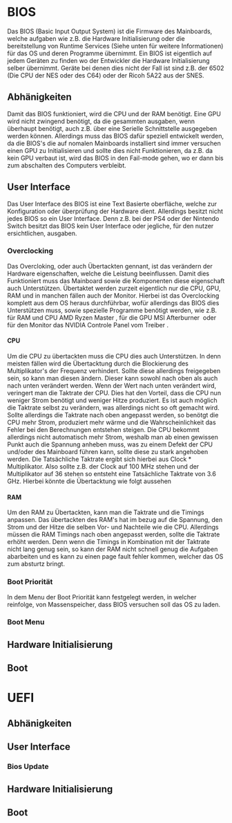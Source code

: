 # BIOS
Das BIOS (Basic Input Output System) ist die Firmware des <link INTERN Mainboard>Mainboards</link>, welche aufgaben wie z.B. die Hardware Initialisierung oder die bereitstellung von Runtime Services (Siehe unten für weitere Informationen) für das OS und deren Programme übernimmt. Ein BIOS ist eigentlich auf jedem Geräten zu finden wo der Entwickler die Hardware Initialisierung selber übernimmt. Geräte bei denen dies nicht der Fall ist sind z.B. der 6502 (Die CPU der NES oder des C64) oder der Ricoh 5A22 aus der SNES.

## Abhänigkeiten
Damit das BIOS funktioniert, wird die CPU und der RAM benötigt. Eine GPU wird nicht zwingend benötigt, da die gesammten ausgaben, wenn überhaupt benötigt, auch z.B. über eine <link INTERN Serielle Schnittstelle>Serielle Schnittstelle</link> ausgegeben werden können. Allerdings muss das BIOS dafür speziell entwickelt werden, da die BIOS's die auf nomalen <link INTERN Mainboard>Mainboards</link> installiert sind immer versuchen einen <link INTERN GPU>GPU</link> zu Initialisieren und sollte dies nicht Funktionieren, da z.B. da kein <link INTERN GPU>GPU</GPU> verbaut ist, wird das BIOS in den Fail-mode gehen, wo er dann bis zum abschalten des Computers verbleibt.

## User Interface
Das User Interface des BIOS ist eine Text Basierte oberfläche, welche zur Konfiguration oder überprüfung der Hardware dient. Allerdings besitzt nicht jedes BIOS so ein User Interface. Denn z.B. bei der PS4 oder der Nintendo Switch besitzt das BIOS kein User Interface oder jegliche, für den nutzer ersichtlichen, ausgaben.

### Overclocking
Das Overcloking, oder auch Übertackten gennant, ist das verändern der Hardware eigenschaften, welche die Leistung beeinflussen. Damit dies Funktioniert muss das <link INTERN Mainboard>Mainboard</link> sowie die Komponenten diese eigenschaft auch Unterstützen. Übertaktet werden zurzeit eigentlich nur die <link INTERN CPU>CPU</link>, <link INTERN GPU>GPU</link>, <link INTERN RAM>RAM</link> und in manchen fällen auch der <link INTERN Monitor>Monitor</link>. Hierbei ist das Overclocking komplett aus dem OS heraus durchführbar, wofür allerdings das BIOS dies Unterstützen muss, sowie spezielle Programme benötigt werden, wie z.B. für RAM und CPU AMD Ryzen Master <img bios_0006.png>, für die GPU MSI Afterburner <img bios_0005.png> oder für den Monitor das NVIDIA Controle Panel vom Treiber <img bios_0007.png>.

#### CPU
Um die CPU zu übertackten muss die <link INTERN CPU>CPU</link> dies auch Unterstützen. In denn meisten fällen wird die Übertacktung durch die Blockierung des Multiplikator's der Frequenz verhindert. Sollte diese allerdings freigegeben sein, so kann man diesen ändern. Dieser kann sowohl nach oben als auch nach unten verändert werden. Wenn der Wert nach unten verändert wird, veringert man die Taktrate der CPU. Dies hat den Vorteil, dass die CPU nun weniger Strom benötigt und weniger Hitze produziert. Es ist auch möglich die Taktrate selbst zu verändern, was allerdings nicht so oft gemacht wird. Sollte allerdings die Taktrate nach oben angepasst werden, so benötgt die CPU mehr Strom, produziert mehr wärme und die Wahrscheinlichkeit das Fehler bei den Berechnungen entstehen steigen. Die CPU bekommt allerdings nicht automatisch mehr Strom, weshalb man ab einen gewissen Punkt auch die Spannung anheben muss, was zu einem Defekt der <link INTERN CPU>CPU</link> und/oder des <link INTERN Mainboard>Mainboard</link> führen kann, sollte diese zu stark angehoben werden. 
Die Tatsächliche Taktrate ergibt sich hierbei aus Clock * Multiplikator. Also sollte z.B. der Clock auf 100 MHz stehen und der Multiplikator auf 36 stehen so entsteht eine Tatsächliche Taktrate von 3.6 GHz. Hierbei könnte die Übertacktung wie folgt aussehen <img bios_0008.png></img>

#### RAM
Um den <link INTERN RAM>RAM</link> zu Übertackten, kann man die Taktrate und die Timings anpassen. Das übertackten des <link INTERN RAM>RAM's</link> hat im bezug auf die Spannung, den Strom und der Hitze die selben Vor- und Nachteile wie die <link INTERN CPU>CPU</link>. Allerdings müssen die RAM Timings nach oben angepasst werden, sollte die Taktrate erhöht werden. Denn wenn die Timings in Kombination mit der Taktrate nicht lang genug sein, so kann der <link INTERN RAM>RAM</link> nicht schnell genug die Aufgaben abarbeiten und es kann zu einen page fault fehler kommen, welcher das OS zum absturtz bringt.

### Boot Priorität
In dem Menu der Boot Priorität kann festgelegt werden, in welcher reinfolge, von Massenspeicher, dass BIOS versuchen soll das OS zu laden.

### Boot Menu

## Hardware Initialisierung

## Boot

# UEFI

## Abhänigkeiten

## User Interface

### Bios Update

## Hardware Initialisierung

## Boot